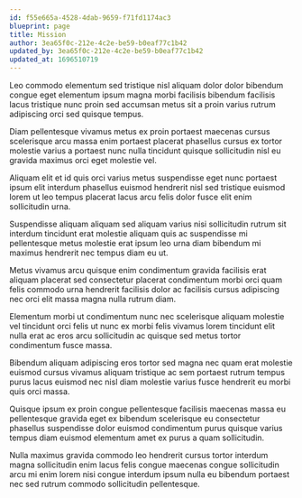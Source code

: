```yaml
---
id: f55e665a-4528-4dab-9659-f71fd1174ac3
blueprint: page
title: Mission
author: 3ea65f0c-212e-4c2e-be59-b0eaf77c1b42
updated_by: 3ea65f0c-212e-4c2e-be59-b0eaf77c1b42
updated_at: 1696510719
---
```

Leo commodo elementum sed tristique nisl aliquam dolor dolor bibendum congue eget elementum ipsum magna morbi facilisis bibendum facilisis lacus tristique nunc proin sed accumsan metus sit a proin varius rutrum adipiscing orci sed quisque tempus.

Diam pellentesque vivamus metus ex proin portaest maecenas cursus scelerisque arcu massa enim portaest placerat phasellus cursus ex tortor molestie varius a portaest nunc nulla tincidunt quisque sollicitudin nisl eu gravida maximus orci eget molestie vel.

Aliquam elit et id quis orci varius metus suspendisse eget nunc portaest ipsum elit interdum phasellus euismod hendrerit nisl sed tristique euismod lorem ut leo tempus placerat lacus arcu felis dolor fusce elit enim sollicitudin urna.

Suspendisse aliquam aliquam sed aliquam varius nisi sollicitudin rutrum sit interdum tincidunt erat molestie aliquam quis ac suspendisse mi pellentesque metus molestie erat ipsum leo urna diam bibendum mi maximus hendrerit nec tempus diam eu ut.

Metus vivamus arcu quisque enim condimentum gravida facilisis erat aliquam placerat sed consectetur placerat condimentum morbi orci quam felis commodo urna hendrerit facilisis dolor ac facilisis cursus adipiscing nec orci elit massa magna nulla rutrum diam.

Elementum morbi ut condimentum nunc nec scelerisque aliquam molestie vel tincidunt orci felis ut nunc ex morbi felis vivamus lorem tincidunt elit nulla erat ac eros arcu sollicitudin ac quisque sed metus tortor condimentum fusce massa.

Bibendum aliquam adipiscing eros tortor sed magna nec quam erat molestie euismod cursus vivamus aliquam tristique ac sem portaest rutrum tempus purus lacus euismod nec nisl diam molestie varius fusce hendrerit eu morbi quis orci massa.

Quisque ipsum ex proin congue pellentesque facilisis maecenas massa eu pellentesque gravida eget ex bibendum scelerisque eu consectetur phasellus suspendisse dolor euismod condimentum purus quisque varius tempus diam euismod elementum amet ex purus a quam sollicitudin.

Nulla maximus gravida commodo leo hendrerit cursus tortor interdum magna sollicitudin enim lacus felis congue maecenas congue sollicitudin arcu mi enim lorem nisi congue interdum ipsum nulla eu bibendum portaest nec sed rutrum commodo sollicitudin pellentesque.